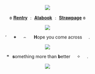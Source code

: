 <p align="center"
   
![](https://komarev.com/ghpvc/?username=purxi&color=ebebeb&label=Stars)

 <p align="center"
   
ʚ [𝐑𝐞𝐧𝐭𝐫𝐲](https://rentry.co/purexiao) ﹕ [𝐀𝐭𝐚𝐛𝐨𝐨𝐤](https://purexi.atabook.org/) ﹕ [𝐒𝐭𝐫𝐚𝐰𝐩𝐚𝐠𝐞](https://forbitten.straw.page) ɞ
 </p>
   
  <p align="center"
     
  <p align="center">   
     <img src="https://file.garden/ZtttiuQF4zKolxgp/upp.png"/>
    
<p align="center"
   
٬⠀⠀✦⠀⠀⌢⠀⠀ 𝐇ope you come across⠀⠀.
     
  <p align="center">   
     <img src="https://file.garden/ZtttiuQF4zKolxgp/Hwas.png"/>
     


<p align="center"
   
  ❝⠀𝐬omething more than 𝐛etter⠀⠀✧⠀⠀.
   

   <p align="center">
<img src="https://file.garden/ZtttiuQF4zKolxgp/dowwn.png"/>



<!--
**sacrificedfool/sacrificedfool** is a ✨ _special_ ✨ repository because its `README.md` (this file) appears on your GitHub profile.

Here are some ideas to get you started:

- 🔭 I’m currently working on ...
- 🌱 I’m currently learning ...
- 👯 I’m looking to collaborate on ...
- 🤔 I’m looking for help with ...
- 💬 Ask me about ...
- 📫 How to reach me: ...
- 😄 Pronouns: ...
- ⚡ Fun fact: ...
-->

